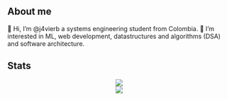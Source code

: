 ## About me

👋 Hi, I’m @j4vierb a systems engineering student from Colombia. 👀 I’m interested in ML, web development, datastructures and algorithms (DSA) and software architecture.

## Stats

<div align="center">
  <img src="https://github-readme-stats.vercel.app/api?username=j4vierb&count_private=true&show_icons=true&hide_border=true&hide=stars&show_icons=true" /> <br/>
  <img src="https://github-readme-stats.vercel.app/api/top-langs/?username=j4vierb&layout=compact&hide=batchfile,html,css&hide_border=true" />
</div>
